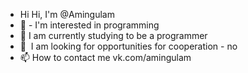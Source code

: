- Hi Hi, I'm @Amingulam
- 👀 - I'm interested in programming
- 🌱 I am currently studying to be a programmer
- 💞 ️ I am looking for opportunities for cooperation - no
- 📫 How to contact me vk.com/amingulam
<!---
Amingulam/Amingulam is a ✨ special ✨ repository because its `README.md` (this file) appears on your GitHub profile.
You can click the Preview link to take a look at your changes.
--->
